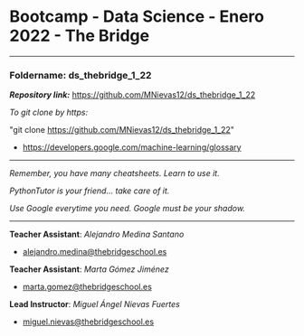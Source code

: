 # Bootcamp - Data Science - Enero 2022 - The Bridge

----------

### **Foldername**: ds_thebridge_1_22

***Repository link:*** https://github.com/MNievas12/ds_thebridge_1_22

*To git clone by https:*

"git clone https://github.com/MNievas12/ds_thebridge_1_22"

- https://developers.google.com/machine-learning/glossary


---------

*Remember, you have many cheatsheets. Learn to use it.*

*PythonTutor is your friend... take care of it.*

*Use Google everytime you need. Google must be your shadow.*

---------

**Teacher Assistant**: *Alejandro Medina Santano*

- alejandro.medina@thebridgeschool.es

**Teacher Assistant**: *Marta Gómez Jiménez*

- marta.gomez@thebridgeschool.es

**Lead Instructor**: *Miguel Ángel Nievas Fuertes*

- miguel.nievas@thebridgeschool.es